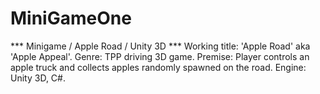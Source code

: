# MiniGameOne
*** Minigame / Apple Road / Unity 3D ***
Working title: 'Apple Road' aka 'Apple Appeal'.
Genre: TPP driving 3D game.
Premise: Player controls an apple truck and collects apples randomly spawned on the road. 
Engine: Unity 3D, C#.
